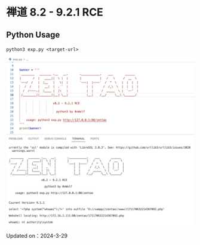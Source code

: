 # 禅道 8.2 - 9.2.1 RCE

## Python Usage

`python3 exp.py <target-url>`

![](./result.png)

Updated on：2024-3-29
